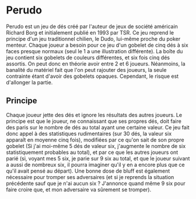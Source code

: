 # Perudo

Perudo est un jeu de dés créé par l'auteur de jeux de société américain Richard Borg et initialement publié en 1993 par TSR. Ce jeu reprend le principe d'un jeu traditionnel chilien, le Dudo, lui-même proche du poker menteur.  Chaque joueur a besoin pour ce jeu d'un gobelet de cinq dés à six faces presque normaux (seul le 1 a une illustration différente). La boîte du jeu contient six gobelets de couleurs différentes, et six fois cinq dés assortis. On peut donc en théorie avoir entre 2 et 6 joueurs. Néanmoins, la banalité du matériel fait que l'on peut rajouter des joueurs, la seule contrainte étant d'avoir des gobelets opaques. Cependant, le risque est d'allonger la partie. 

## Principe
Chaque joueur jette des dés et ignore les résultats des autres joueurs. Le principe est que le joueur, ne connaissant que ses propres dés, doit faire des paris sur le nombre de dés au total ayant une certaine valeur. Ce jeu fait donc appel à des statistiques rudimentaires (sur 30 dés, la valeur six apparaît en moyenne cinq fois), modifiées par ce qu'on sait de son propre gobelet (Si j'ai moi-même 5 dés de valeur six, j'augmente le nombre de six statistiquement probables au total), et par ce que les autres joueurs ont parié (si, voyant mes 5 six, je parie sur 9 six au total, et que le joueur suivant a aussi de nombreux six, il pourra imaginer qu'il y en a encore plus que ce qu'il avait pensé au départ). Une bonne dose de bluff est également nécessaire pour tromper ses adversaires (et si je reprends la situation précédente sauf que je n'ai aucun six ? J'annonce quand même 9 six pour faire croire que, et mon adversaire va sûrement se tromper). 
